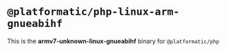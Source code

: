 # `@platformatic/php-linux-arm-gnueabihf`

This is the **armv7-unknown-linux-gnueabihf** binary for `@platformatic/php`
